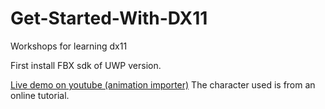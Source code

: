 # Get-Started-With-DX11
Workshops for learning dx11

First install FBX sdk of UWP version.

[Live demo on youtube (animation importer)](https://youtu.be/9LDQiQqLC2w)
The character used is from an online tutorial.
